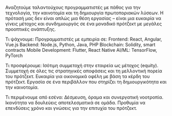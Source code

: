 Αναζητούμε ταλαντούχους προγραμματιστές με πάθος για την τεχνολογία, την καινοτομία και τη δημιουργία πρωτοποριακών λύσεων. Η πρότασή μας δεν είναι απλώς μια θέση εργασίας – είναι μια ευκαιρία να γίνεις μέτοχος και συνδημιουργός σε ένα μοναδικό πρότζεκτ με μεγάλες προοπτικές ανάπτυξης.

Τι ψάχνουμε:
Προγραμματιστές με εμπειρία σε:
Frontend: React, Angular, Vue.js
Backend: Node.js, Python, Java, PHP
Blockchain: Solidity, smart contracts
Mobile Development: Flutter, React Native
AI/ML: TensorFlow, PyTorch

Τι προσφέρουμε:
Ισότιμη συμμετοχή στην εταιρεία ως μέτοχος (equity).
Συμμετοχή σε όλες τις στρατηγικές αποφάσεις και τη μελλοντική πορεία του πρότζεκτ.
Ευκαιρία για οικονομικά οφέλη με βάση τα κέρδη του πρότζεκτ.
Εργασία σε ένα περιβάλλον που στηρίζει τη δημιουργικότητα και την καινοτομία.

Τι περιμένουμε από εσένα:
Δέσμευση, όραμα και συνεργατική νοοτροπία.
Ικανότητα να δουλεύεις αποτελεσματικά σε ομάδα.
Προθυμία να επενδύσεις χρόνο και γνώσεις για την επιτυχία του πρότζεκτ.
